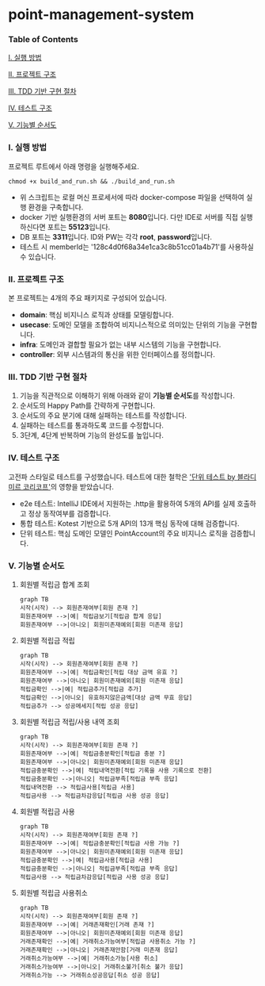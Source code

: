 # point-management-system

### Table of Contents
[I. 실행 방법](#i-실행-방법)

[II. 프로젝트 구조](#ii-프로젝트-구조)

[III. TDD 기반 구현 절차](#iii-tdd-기반-구현-절차)

[IV. 테스트 구조](#iv-테스트-구조)

[V. 기능별 순서도](#v-기능별-순서도)


### I. 실행 방법
프로젝트 루트에서 아래 명령을 실행해주세요.
```shell
chmod +x build_and_run.sh && ./build_and_run.sh
```
- 위 스크립트는 로컬 머신 프로세서에 따라 docker-compose 파일을 선택하여 실행 환경을 구축합니다.
- docker 기반 실행환경의 서버 포트는 **8080**입니다. 다만 IDE로 서버를 직접 실행하신다면 포트는 **55123**입니다. 
- DB 포트는 **3311**입니다. ID와 PW는 각각 **root**, **password**입니다.
- 테스트 시 memberId는 '128c4d0f68a34e1ca3c8b51cc01a4b71'를 사용하실 수 있습니다.


### II. 프로젝트 구조
본 프로젝트는 4개의 주요 패키지로 구성되어 있습니다.
- **domain**: 핵심 비지니스 로직과 상태를 모델링합니다.
- **usecase**: 도메인 모델을 조합하여 비지니스적으로 의미있는 단위의 기능을 구현합니다.
- **infra**: 도메인과 결합할 필요가 없는 내부 시스템의 기능을 구현합니다.
- **controller**: 외부 시스템과의 통신을 위한 인터페이스를 정의합니다.


### III. TDD 기반 구현 절차
1. 기능을 직관적으로 이해하기 위해 아래와 같이 **기능별 순서도**를 작성합니다.
2. 순서도의 Happy Path를 간략하게 구현합니다.
3. 순서도의 주요 분기에 대해 실패하는 테스트를 작성합니다.
4. 실패하는 테스트를 통과하도록 코드를 수정합니다.
5. 3단계, 4단계 반복하며 기능의 완성도를 높입니다.


### IV. 테스트 구조
고전파 스타일로 테스트를 구성했습니다. 테스트에 대한 철학은 ['단위 테스트 by 블라디미르 코리코프'](https://studynote.oopy.io/books/15)의 영향을 받았습니다.
- e2e 테스트: IntelliJ IDE에서 지원하는 .http을 활용하여 5개의 API를 실제 호출하고 정상 동작여부를 검증합니다.
- 통합 테스트: Kotest 기반으로 5개 API의 13개 핵심 동작에 대해 검증합니다.
- 단위 테스트: 핵심 도메인 모델인 PointAccount의 주요 비지니스 로직을 검증합니다.


### V. 기능별 순서도
1. 회원별 적립금 합계 조회

    ```mermaid
    graph TB
    시작(시작) --> 회원존재여부[회원 존재 ?]
    회원존재여부 -->|예| 적립금보기[적립금 합계 응답]
    회원존재여부 -->|아니오| 회원미존재예외[회원 미존재 응답]
    ```

2. 회원별 적립금 적립

    ```mermaid
    graph TB
    시작(시작) --> 회원존재여부[회원 존재 ?]
    회원존재여부 -->|예| 적립금확인[적립 대상 금액 유효 ?]
    회원존재여부 -->|아니오| 회원미존재예외[회원 미존재 응답]
    적립금확인 -->|예| 적립금추가[적립금 추가]
    적립금확인 -->|아니오| 유효하지않은금액[대상 금액 무효 응답]
    적립금추가 --> 성공메세지[적립 성공 응답]
    ```

3. 회원별 적립금 적립/사용 내역 조회

    ```mermaid
    graph TB
    시작(시작) --> 회원존재여부[회원 존재 ?]
    회원존재여부 -->|예| 적립금충분확인[적립금 충분 ?]
    회원존재여부 -->|아니오| 회원미존재예외[회원 미존재 응답]
    적립금충분확인 -->|예| 적립내역전환[적립 기록을 사용 기록으로 전환]
    적립금충분확인 -->|아니오| 적립금부족[적립금 부족 응답]
    적립내역전환 --> 적립금사용[적립금 사용]
    적립금사용 --> 적립금차감응답[적립금 사용 성공 응답]
    ```

4. 회원별 적립금 사용

    ```mermaid
    graph TB
    시작(시작) --> 회원존재여부[회원 존재 ?]
    회원존재여부 -->|예| 적립금충분확인[적립금 사용 가능 ?]
    회원존재여부 -->|아니오| 회원미존재예외[회원 미존재 응답]
    적립금충분확인 -->|예| 적립금사용[적립금 사용]
    적립금충분확인 -->|아니오| 적립금부족[적립금 부족 응답]
    적립금사용 --> 적립금차감응답[적립금 사용 성공 응답]
    ```

5. 회원별 적립금 사용취소

    ```mermaid
    graph TB
    시작(시작) --> 회원존재여부[회원 존재 ?]
    회원존재여부 -->|예| 거래존재확인[거래 존재 ?]
    회원존재여부 -->|아니오| 회원미존재예외[회원 미존재 응답]
    거래존재확인 -->|예| 거래취소가능여부[적립금 사용취소 가능 ?]
    거래존재확인 -->|아니오| 거래존재안함[거래 미존재 응답]
    거래취소가능여부 -->|예| 거래취소가능[사용 취소]
    거래취소가능여부 -->|아니오| 거래취소불가[취소 불가 응답]
    거래취소가능 --> 거래취소성공응답[취소 성공 응답]
    ```
